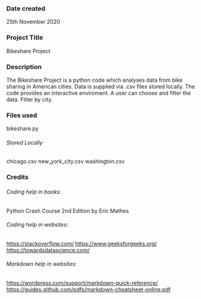 ### Date created
25th November 2020

### Project Title
Bikeshare Project

### Description
The Bikeshare Project is a python code which analyses data from bike sharing in American cities.
Data is supplied via .csv files stored locally.
The code provides an interactive enviroment.
A user can choose and filter the data.
Filter by city.

### Files used
bikeshare.py

###### Stored Locally
chicago.csv
new_york_city.csv
washington.csv


### Credits

###### Coding help in books:
Python Crash Course 2nd Edition by Eric Mathes

###### Coding help in websites:
https://stackoverflow.com/
https://www.geeksforgeeks.org/
https://towardsdatascience.com/

###### Markdown help in websites:
https://wordpress.com/support/markdown-quick-reference/
https://guides.github.com/pdfs/markdown-cheatsheet-online.pdf
